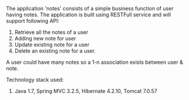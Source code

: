 The application 'notes' consists of a simple business function of user having notes. The application is built using RESTFull service and will support following API:

1. Retrieve all the notes of a user
2. Adding new note for user
3. Update existing note for a user
4. Delete an existing note for a user.  

A user could have many notes so a 1-n association exists between user & note.

Technology stack used:

1. Java 1.7, Spring MVC 3.2.5, Hibernate 4.2.10, Tomcat 7.0.57